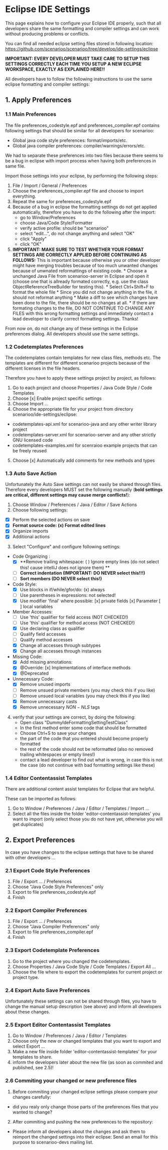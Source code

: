 # Eclipse IDE Settings


This page explains how to configure your Eclipse IDE properly, such that all developers share the same formatting and compiler settings and can work without producing problems or conflicts.

You can find all needed eclipse setting files stored in following location:
https://github.com/scenarioo/scenarioo/tree/develop/ide-settings/eclipse

**IMPORTANT: EVERY DEVELOPER MUST TAKE CARE TO SETUP THIS SETTINGS CORRECTLY EACH TIME YOU SETUP A NEW ECLIPSE WORKSPACE, EXACTLY AS EXPLAINED HERE!!**

All developers have to follow the following instructions to use the same eclipse formatting and compiler settings:

## 1. Apply Preferences

### 1.1 Main Preferences

The file preferences_codestyle.epf and preferences_compiler.epf contains following settings that should be similar for all developers for scenarioo: 
* Global java code style preferences: format/imports/etc.
* Global java compiler preferences: compiler/warnings/errors/etc.

We had to separate these preferences into two files because there seems to be a bug in eclipse with import process when having both preferences in same file.
	
Import those settings into your eclipse, by performing the following steps:

1. File / Import / General / Preferences
2. Choose the preferences_compiler.epf file and choose to import everything.
3. Repeat the same for preferences_codestyle.epf
4. Because of a bug in eclipse the formatting settings do not get applied automatically, therefore you have to do the following after the import:
    * go to Window/Preferences
    * choose Java/Code Style/Formatter
    * verify active profile: should be "scenarioo"
    * select "edit...", do not change anything and select "OK"
    * click "Apply"
    * click "OK"
5. **IMPORTANT: MAKE SURE TO TEST WHETHER YOUR FORMAT SETTINGS ARE CORRECTLY APPLIED BEFORE CONTINUING AS FOLLOWS:** This is important because otherwise you or other developer might have merging troubles because of too much unwanted changes because of unwnated reformattings of existing code.
       * Choose a unchanged Java File from scenarioo-server in Eclipse and open it (choose one that is allready formated correctly, e.g. use the class ObjectReferenceTreeBuilder for testing this). 
       * Select Ctrl+Shift+F to format the whole file
       * Since you did not change anything in the file, it should not reformat anything
       * Make a diff to see which changes have been done to the file, there should be no changes at all.
       * If there are formating changes to the file, DO NOT CONTINUE TO CHANGE ANY FILES with this wrong formatting settings and immediately contact a lead developer to clarify correct formatting settings. Thanks!

From now on, do not change any of these settings in the Eclipse preferences dialog. All developers should use the same settings.

### 1.2 Codetemplates Preferences

The codetemplates contain templates for new class files, methods etc. 
The templates are different for different scenarioo projects because of the different licenses in the file headers.
	
Therefore you have to apply these settings project by project, as follows:

1. Go to each project and choose Properties / Java Code Style / Code Templates
2. Choose [x] Enable project specific settings
3. Choose Import ...
4. Choose the appropriate file for your project from directory scenarioo/ide-settings/eclipse:
  * codetemplates-api.xml	for scenarioo-java and any other writer library project
  * codetemplates-server.xml	for scenarioo-server and any other strictly GNU licensed code
  * codetemplates-examples.xml	for scenraioo example projects that can be freely reused
5. Choose [x] Automatically add comments for new methods and types

### 1.3 Auto Save Action

Unfortunately the Auto Save settings can not easily be shared through files. 
Therefore every developers MUST set the following manually (**bold settings are critical, different settings may cause merge conflicts!**):

1. Choose Window / Preferences / Java / Editor / Save Actions 
2. Choose following settings:
  * [x] Perform the selected actions on save
  * [x] **Format source code: (x) Format edited lines**
  * [x] Organize imports
  * [x] Additional actions
3. Select "Configure" and configure following settings:
  * Code Organizing :
    * [x] **Remove trailing whitespace: ( ) Ignore empty lines (do not select this! cause intelliJ does not ignore them) **
    * [ ] **Correct indentation (IMPORTANT: DO NEVER select this!!!)**
    * [ ] **Sort members (DO NEVER select this!)**
  * Code Style:
    * [x] Use blocks in if/while/gfor/do: (x) always
    * [ ] Use parentheses in expressions: not selected!
    * [x] Use modifier 'final' where possible: [x] private fields [x] Parameter [ ] local variables
  * Member Accesses:
    * [ ] Use 'this' qualifier for field access (NOT CHECKED!)
    * [ ] Use 'this' qualifier for method access (NOT CHECKED!)
    * [x] Use declaring class as qualifier
    * [ ] Qualify field accesses
    * [ ] Qualify method accesses
    * [x] Change all accesses through subtypes
    * [x] Change all accesses through instances
  * Missing Code:
    * [x] Add missing annotations:
    * [x] @Override: [x] Implementations of interface methods
    * [x] @Deprecated
  * Unnecessary Code:
    * [x] Remove unused imports
    * [ ] Remove unsued private members (you may check this if you like)
    * [ ] Remove unsued local variables (you may check this if you like)
    * [x] Remove unnecessary casts
    * [x] Remove unnecessary $NON-NLS$ tags
4. verify that your settings are correct, by doing the following:
   * Open class "DummyIdeFormattingSettingTestClass"
   * In the first method enter some code that should be formatted
   * Choose Ctrl+S to save your changes
   * the part of the code that you entered should become properly formatted
   * the rest of the code should not be reformatted (also no removed trailing whitespaces or empty lines!)
   * contact a lead developer to find out what is wrong, in case this is not the case (do not continue with bad formatting settings like these)

### 1.4 Editor Contentassist Templates

There are additional content assist templates for Eclipse that are helpful.

These can be imported as follows:

1. Go to Window / Preferences / Java / Editor / Templates / Import ...
2. Select all the files inside the folder 'editor-contentassist-templates' you want to import (only select those you do not have yet, otherwise you will get duplicates)

## 2. Export Preferences
In case you have changes to the eclipse settings that have to be shared with other developers ...

### 2.1 Export Code Style Preferences

1. File / Export ... / Preferences
2. Choose "Java Code Style Preferences" only
3. Export to file preferences_codestyle.epf
4. Finish

### 2.2 Export Compiler Preferences

1. File / Export ... / Preferences
2. Choose "Java Compiler Preferences" only
3. Export to file preferences_compiler.epf
4. Finish


### 2.3 Export Codetemplate Preferences

1. Go to the project where you changed the codetemplates. 
2. Choose Properties / Java Code Style / Code Templates / Export All ...
3. Choose the file where to export the codetemplates for current project or project type.

### 2.4 Export Auto Save Preferences

Unfortunately these settings can not be shared through files, you have to change the manual setup description (see above) and inform all developers about these changes.

### 2.5 Export Editor Contentassist Templates

1. Go to Window / Preferences / Java / Editor / Templates 
2. Choose only the new or changed templates that you want to export and select Export ...
3. Make a new file inside folder 'editor-contentassist-templates' for your templates to share.
4. inform the developers later about the new file (as soon as commited and published, see 2.5)!

### 2.6 Commiting your changed or new preference files
	
1. Before commiting your changed eclipse settings please compare your changes carefully: 
  * did you realy only change those parts of the preferences files that you wanted to change?
2. After commiting and pushing the new preferences to the repository:
  * Please inform all developers about the changes and ask them to reimport the changed settings into their eclipse: Send an email for this purpose to scenarioo-devs mailing list.
